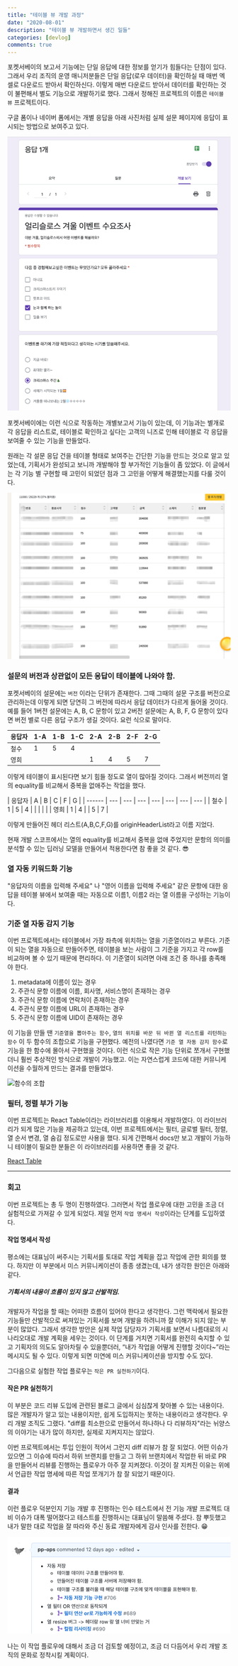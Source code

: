 ```yaml
---
title: "테이블 뷰 개발 과정"
date: "2020-08-01"
description: "테이블 뷰 개발하면서 생긴 일들"
categories: [devlog]
comments: true
---
```


포켓서베이의 보고서 기능에는 단일 응답에 대한 정보를 얻기가 힘들다는 단점이 있다. 그래서 우리 조직의 운영 매니저분들은 단일 응답(로우 데이터)을 확인하실 때 매번 엑셀로 다운로드 받아서 확인하신다. 이렇게 매번 다운로드 받아서 데이터를 확인하는 것이 불편해서 별도 기능으로 개발하기로 했다. 그래서 정해진 프로젝트의 이름은 `테이블 뷰` 프로젝트이다.

구글 폼이나 네이버 폼에서는 개별 응답을 아래 사진처럼 실제 설문 페이지에 응답이 표시되는 방법으로 보여주고 있다.

![구글 폼 개별 응답 보고서](../static/images/googleform.png)

포켓서베이에는 이런 식으로 작동하는 개별보고서 기능이 있는데, 이 기능과는 별개로 각 응답을 리스트로, 테이블로 확인하고 싶다는 고객의 니즈로 인해 테이블로 각 응답을 보여줄 수 있는 기능을 만들었다.

원래는 각 설문 응답 건을 테이블 형태로 보여주는 간단한 기능을 만드는 것으로 알고 있었는데, 기획서가 완성되고 보니까 개발해야 할 부가적인 기능들이 좀 있었다. 이 글에서는 각 기능 별 구현할 때 고민이 되었던 점과 그 고민을 어떻게 해결했는지를 다룰 것이다.

![완성본](../static/images/tableviewmockeddata.png)

### 설문의 버전과 상관없이 모든 응답이 테이블에 나와야 함.

포켓서베이의 설문에는 `버전` 이라는 단위가 존재한다. 그때 그때의 설문 구조를 버전으로 관리하는데 이렇게 되면 당연히 그 버전에 따라서 응답 데이터가 다르게 들어올 것이다. 예를 들어 1버전 설문에는 A, B, C 문항이 있고 2버전 설문에는 A, B, F, G 문항이 있다면 버전 별로 다른 응답 구조가 생길 것이다. 요런 식으로 말이다.

| 응답자 | 1-A | 1-B | 1-C | 2-A | 2-B | 2-F | 2-G |
| ------ | --- | --- | --- | --- | --- | --- | --- |
| 철수   | 1   | 5   | 4   |     |     |     |     |
| 영희   |     |     |     | 1   | 4   | 5   | 7   |

이렇게 테이블이 표시된다면 보기 힘들 정도로 열이 많아질 것이다. 그래서 버전끼리 열의 equality를 비교해서 중복을 없애주는 작업을 했다.

| 응답자 | A   | B   | C   | F   | G   |
| ------ | --- | --- | --- | --- | --- | --- | --- |
| 철수   | 1   | 5   | 4   |     |     |     |     |
| 영희   | 1   | 4   |     | 5   | 7   |

이렇게 만들어진 헤더 리스트(A,B,C,F,G)를 originHeaderList라고 이름 지었다.

현재 개발 스코프에서는 열의 equality를 비교해서 중복을 없애 주었지만 문항의 의미를 분석할 수 있는 딥러닝 모델을 만들어서 적용한다면 참 좋을 것 같다. 😎

### 열 자동 키워드화 기능

"응답자의 이름을 입력해 주세요" 나 "영어 이름을 입력해 주세요" 같은 문항에 대한 응답을 테이블 뷰에서 보여줄 때는 자동으로 이름1, 이름2 라는 열 이름을 구성하는 기능이다.

### 기준 열 자동 감지 기능

이번 프로젝트에서는 테이블에서 가장 좌측에 위치하는 열을 기준열이라고 부른다. 기준이 되는 열을 자동으로 만들어주면, 테이블을 보는 사람이 그 기준을 가지고 각 row를 비교하며 볼 수 있기 때문에 편리하다.
이 기준열이 되려면 아래 조건 중 하나를 충족해야 한다.

1. metadata에 이름이 있는 경우
2. 주관식 문항 이름에 이름, 회사명, 서비스명이 존재하는 경우
3. 주관식 문항 이름에 연락처이 존재하는 경우
4. 주관식 문항 이름에 URL이 존재하는 경우
5. 주관식 문항 이름에 UID이 존재하는 경우

이 기능을 만들 땐 `기준열을 뽑아주는 함수`, `열의 위치를 바꾼 뒤 바뀐 열 리스트를 리턴하는 함수` 이 두 함수의 조합으로 기능을 구현했다. 예전의 나였다면 `기준 열 자동 감지 함수`로 기능을 한 함수에 몰아서 구현했을 것이다. 이런 식으로 작은 기능 단위로 쪼개서 구현했더니 훨씬 추상적인 방식으로 개발이 가능했고. 이는 자연스럽게 코드에 대한 커뮤니케이션을 수월하게 만드는 결과를 만들었다.

![함수의 조합](https://i.pinimg.com/originals/4f/97/1b/4f971b0d6bacdd50c85333a2af80ddaf.gif)

### 필터, 정렬 부가 기능

이번 프로젝트는 React Table이라는 라이브러리를 이용해서 개발하였다. 이 라이브러리가 되게 많은 기능을 제공하고 있는데, 이번 프로젝트에서는 필터, 글로벌 필터, 정렬, 열 순서 변경, 열 숨김 정도로만 사용을 했다. 되게 간편해서 docs만 보고 개발이 가능하니 테이블이 필요한 분들은 이 라이브러리를 사용하면 좋을 것 같다.

[React Table](https://react-table.tanstack.com/docs/overview)

---

### 회고

이번 프로젝트는 총 두 명이 진행하였다. 그러면서 작업 플로우에 대한 고민을 조금 더 실험적으로 가져갈 수 있게 되었다. 제일 먼저 `작업 명세서 작성`이라는 단계를 도입하였다.

#### 작업 명세서 작성

평소에는 대표님이 써주시는 기획서를 토대로 작업 계획을 잡고 작업에 관한 회의를 했다. 하지만 이 부분에서 미스 커뮤니케이션이 종종 생겼는데, 내가 생각한 원인은 아래와 같다.

##### 기획서의 내용이 흐름이 있지 않고 산발적임.

개발자가 작업을 할 때는 어떠한 흐름이 있어야 한다고 생각한다. 그런 맥락에서 필요한 기능들만 산발적으로 써져있는 기획서를 보며 개발을 하려니까 잘 이해가 되지 않는 부분이 많았다. 그래서 생각한 방안은 실제 작업 담당자가 기획서를 보면서 나름대로의 시나리오대로 개발 계획을 세우는 것이다. 이 단계를 거치면 기획서를 완전히 숙지할 수 있고 기획자의 의도도 알아차릴 수 있을뿐더러, “내가 작업을 어떻게 진행할 것이다~”라는 메시지도 될 수 있다. 이렇게 되면 미연에 미스 커뮤니케이션을 방지할 수도 있다.

그다음으로 실험한 작업 플로우는 `작은 PR 실천하기`이다.

#### 작은 PR 실천하기

이 부분은 코드 리뷰 도입에 관련된 블로그 글에서 심심찮게 찾아볼 수 있는 내용이다. 많은 개발자가 알고 있는 내용이지만, 쉽게 도입하지는 못하는 내용이라고 생각한다. 우리 개발 조직도 그랬다. "diff를 최소한으로 만들어서 하나하나 다 리뷰하자"라는 뉘양스의 이야기는 내가 많이 하지만, 실제로 지켜지지는 않았다.

이번 프로젝트에서는 투입 인원이 적어서 그런지 diff 리뷰가 참 잘 되었다. 어떤 이슈가 있으면 그 이슈에 따라서 하위 브랜치를 만들고 그 하위 브랜치에서 작업한 뒤 바로 PR을 만들어서 리뷰를 진행하는 플로우가 아주 잘 지켜졌다. 이것이 잘 지켜진 이유는 위에서 언급한 작업 명세에 따른 작업 쪼개기가 참 잘 되었기 때문이다.

#### 결과

이런 플로우 덕분인지 기능 개발 후 진행하는 인수 테스트에서 전 기능 개발 프로젝트 대비 이슈가 대폭 떨어졌다고 테스트를 진행하시는 대표님이 말씀해 주셨다. 참 뿌듯했고 내가 말한 대로 작업을 잘 따라와 주신 동료 개발자에게 감사 인사를 전한다. 😁

![이슈로 작업 진행하기](../static/images/table-view-issue.png)

나는 이 작업 플로우에 대해서 조금 더 검토할 예정이고, 조금 더 다듬어서 우리 개발 조직의 문화로 정착시킬 계획이다.
